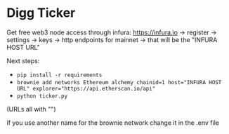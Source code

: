 # Digg Ticker

Get free web3 node access through infura: https://infura.io -> register -> settings -> keys -> http endpoints for mainnet -> that will be the "INFURA HOST URL" 

Next steps:

* `pip install -r requirements`
* `brownie add networks Ethereum alchemy chainid=1 host="INFURA HOST URL" explorer="https://api.etherscan.io/api"`
* `python ticker.py`

(URLs all with "")


if you use another name for the brownie network change it in the .env file
